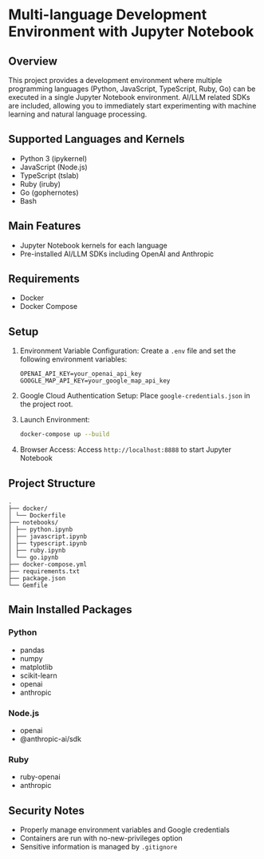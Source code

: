 # Multi-language Development Environment with Jupyter Notebook

## Overview

This project provides a development environment where multiple programming languages (Python, JavaScript, TypeScript, Ruby, Go) can be executed in a single Jupyter Notebook environment. AI/LLM related SDKs are included, allowing you to immediately start experimenting with machine learning and natural language processing.

## Supported Languages and Kernels

- Python 3 (ipykernel)
- JavaScript (Node.js)
- TypeScript (tslab)
- Ruby (iruby)
- Go (gophernotes)
- Bash

## Main Features

- Jupyter Notebook kernels for each language
- Pre-installed AI/LLM SDKs including OpenAI and Anthropic

## Requirements

- Docker
- Docker Compose

## Setup

1. Environment Variable Configuration:
   Create a `.env` file and set the following environment variables:
   ```
   OPENAI_API_KEY=your_openai_api_key
   GOOGLE_MAP_API_KEY=your_google_map_api_key
   ```

2. Google Cloud Authentication Setup:
   Place `google-credentials.json` in the project root.

3. Launch Environment:
   ```bash
   docker-compose up --build
   ```

4. Browser Access:
   Access `http://localhost:8888` to start Jupyter Notebook

## Project Structure

```
.
├── docker/
│ └── Dockerfile
├── notebooks/
│ ├── python.ipynb
│ ├── javascript.ipynb
│ ├── typescript.ipynb
│ ├── ruby.ipynb
│ └── go.ipynb
├── docker-compose.yml
├── requirements.txt
├── package.json
└── Gemfile
```

## Main Installed Packages

### Python
- pandas
- numpy
- matplotlib
- scikit-learn
- openai
- anthropic

### Node.js
- openai
- @anthropic-ai/sdk

### Ruby
- ruby-openai
- anthropic

## Security Notes

- Properly manage environment variables and Google credentials
- Containers are run with no-new-privileges option
- Sensitive information is managed by `.gitignore`
